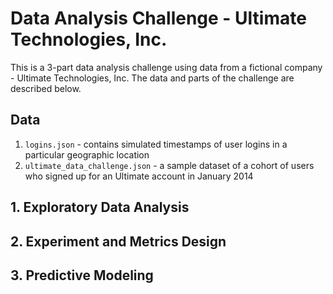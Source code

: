 # Data Analysis Challenge - Ultimate Technologies, Inc.

This is a 3-part data analysis challenge using data from a fictional company - Ultimate Technologies, Inc. The data and parts of the challenge are described below.


## Data

1. `logins.json` - contains simulated timestamps of user logins in a particular geographic location
2. `ultimate_data_challenge.json` - a sample dataset of a cohort of users who signed up for an Ultimate account in January 2014


## 1. Exploratory Data Analysis




## 2. Experiment and Metrics Design




## 3. Predictive Modeling

